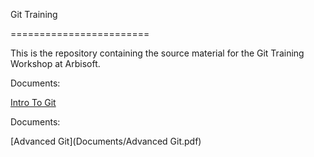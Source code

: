Git Training

========================

This is the repository containing the source material for the Git Training Workshop at Arbisoft.

Documents:

[Intro To Git](Documents/ENG-IntrotoGit-060515-0746-32.pdf)

Documents:

[Advanced Git](Documents/Advanced Git.pdf)
